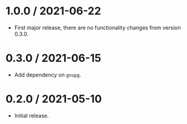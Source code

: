 # 1.0.0 / 2021-06-22

* First major release, there are no functionality changes from version 0.3.0.

# 0.3.0 / 2021-06-15

* Add dependency on `gnupg`.

# 0.2.0 / 2021-05-10

* Initial release.
